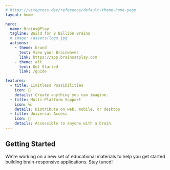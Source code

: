 ```yaml
---
# https://vitepress.dev/reference/default-theme-home-page
layout: home

hero:
  name: Brains@Play
  tagline: Build for 8 Billion Brains
  # image: /assets/logo.jpg
  actions:
    - theme: brand
      text: View your Brainwaves
      link: https://app.brainsatplay.com
    - theme: alt
      text: Get Started
      link: /guide

features:
  - title: Limitless Possibilities
    icon: 🔮
    details: Create anything you can imagine.
  - title: Multi-Platform Support
    icon: 💻
    details: Distribute on web, mobile, or desktop
  - title: Universal Access
    icon: 🧠
    details: Accessible to anyone with a brain.
---
```



## Getting Started
We're working on a new set of educational materials to help you get started building brain-responsive applications. Stay tuned!

<!-- 
You can start building with Brain@Play right away using `npm`!

```sh
npm install brainsatplay
``` -->
